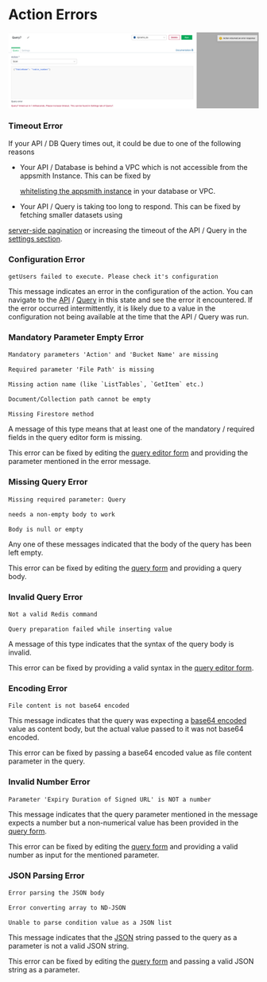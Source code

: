 # Action Errors

![Click to expand](../../.gitbook/assets/timeout-error.png)

### Timeout Error

If your API / DB Query times out, it could be due to one of the following reasons

*   Your API / Database is behind a VPC which is not accessible from the appsmith Instance. This can be fixed by

    [whitelisting the appsmith instance](../../core-concepts/connecting-to-data-sources/) in your database or VPC.
* Your API / Query is taking too long to respond. This can be fixed by fetching smaller datasets using

[server-side pagination](../../core-concepts/displaying-data-read/display-data-tables.md#pagination) or increasing the timeout of the API / Query in the [settings section](https://docs.appsmith.com/core-concepts/connecting-to-data-sources/querying-a-database).

### Configuration Error

```
getUsers failed to execute. Please check it's configuration
```

This message indicates an error in the configuration of the action. You can navigate to the [API](https://docs.appsmith.com/core-concepts/connecting-to-data-sources/querying-a-database) / [Query](https://docs.appsmith.com/core-concepts/connecting-to-data-sources/querying-a-database) in this state and see the error it encountered. If the error occurred intermittently, it is likely due to a value in the configuration not being available at the time that the API / Query was run.

### Mandatory Parameter Empty Error

```
Mandatory parameters 'Action' and 'Bucket Name' are missing
```

```
Required parameter 'File Path' is missing
```

```
Missing action name (like `ListTables`, `GetItem` etc.)
```

```
Document/Collection path cannot be empty
```

```
Missing Firestore method
```

A message of this type means that at least one of the mandatory / required fields in the query editor form is missing.

This error can be fixed by editing the [query editor form](https://docs.appsmith.com/core-concepts/connecting-to-data-sources/querying-a-database) and providing the parameter mentioned in the error message.

### Missing Query Error

```
Missing required parameter: Query
```

```
needs a non-empty body to work
```

```
Body is null or empty
```

Any one of these messages indicated that the body of the query has been left empty.

This error can be fixed by editing the [query form](https://docs.appsmith.com/core-concepts/connecting-to-data-sources/querying-a-database) and providing a query body.

### Invalid Query Error

```
Not a valid Redis command
```

```
Query preparation failed while inserting value
```

A message of this type indicates that the syntax of the query body is invalid.

This error can be fixed by providing a valid syntax in the [query editor form](https://docs.appsmith.com/core-concepts/connecting-to-data-sources/querying-a-database).

### Encoding Error

```
File content is not base64 encoded
```

This message indicates that the query was expecting a [base64 encoded](https://en.wikipedia.org/wiki/Base64) value as content body, but the actual value passed to it was not base64 encoded.

This error can be fixed by passing a base64 encoded value as file content parameter in the query.

### Invalid Number Error

```
Parameter 'Expiry Duration of Signed URL' is NOT a number
```

This message indicates that the query parameter mentioned in the message expects a number but a non-numerical value has been provided in the [query form](https://docs.appsmith.com/core-concepts/connecting-to-data-sources/querying-a-database).

This error can be fixed by editing the [query form](https://docs.appsmith.com/core-concepts/connecting-to-data-sources/querying-a-database) and providing a valid number as input for the mentioned parameter.

### JSON Parsing Error

```
Error parsing the JSON body
```

```
Error converting array to ND-JSON
```

```
Unable to parse condition value as a JSON list
```

This message indicates that the [JSON](https://www.w3schools.com/whatis/whatis\_json.asp#:\~:text=JSON%20stands%20for%20JavaScript%20Object,describing%22%20and%20easy%20to%20understand) string passed to the query as a parameter is not a valid JSON string.

This error can be fixed by editing the [query form](https://docs.appsmith.com/core-concepts/connecting-to-data-sources/querying-a-database) and passing a valid JSON string as a parameter.
